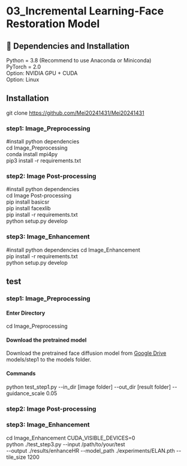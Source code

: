 # 03_Incremental Learning-Face Restoration Model   
## 🔧 Dependencies and Installation
Python = 3.8 (Recommend to use Anaconda or Miniconda)  
PyTorch = 2.0  
Option: NVIDIA GPU + CUDA  
Option: Linux  
## Installation
git clone https://github.com/Mei20241431/Mei20241431

### step1: Image_Preprocessing 
#install python dependencies  
cd Image_Preprocessing  
conda install mpi4py  
pip3 install -r requirements.txt 

### step2: Image Post-processing
#install python dependencies  
cd Image Post-processing  
pip install basicsr  
pip install facexlib  
pip install -r requirements.txt  
python setup.py develop  

### step3: Image_Enhancement
#install python dependencies
cd Image_Enhancement   
pip install -r requirements.txt   
python setup.py develop

## test

### step1: Image_Preprocessing
#### Enter Directory
cd Image_Preprocessing 
#### Download the pretrained model
Download the pretrained face diffusion model from [Google Drive]() models/step1 to the models folder. 
#### Commands
python test_step1.py --in_dir [image folder] --out_dir [result folder]  --guidance_scale 0.05

### step2: Image Post-processing




### step3: Image_Enhancement  
cd Image_Enhancement 
CUDA_VISIBLE_DEVICES=0 \
python ./test_step3.py --input /path/to/your/test \
--output ./results/enhanceHR --model_path ./experiments/ELAN.pth --tile_size 1200




<!--
**Mei20241431/Mei20241431** is a ✨ _special_ ✨ repository because its `README.md` (this file) appears on your GitHub profile.

Here are some ideas to get you started:

- 🔭 I’m currently working on ...
- 🌱 I’m currently learning ...
- 👯 I’m looking to collaborate on ...
- 🤔 I’m looking for help with ...
- 💬 Ask me about ...
- 📫 How to reach me: ...
- 😄 Pronouns: ...
- ⚡ Fun fact: ...
-->
